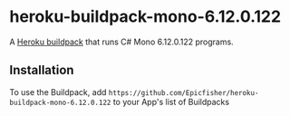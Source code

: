 # heroku-buildpack-mono-6.12.0.122

A [Heroku buildpack](http://devcenter.heroku.com/articles/buildpack) that runs C# Mono 6.12.0.122 programs.

## Installation

To use the Buildpack, add `https://github.com/Epicfisher/heroku-buildpack-mono-6.12.0.122` to your App's list of Buildpacks
